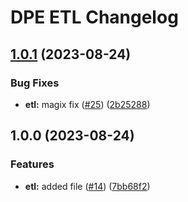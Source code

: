 # DPE ETL Changelog

## [1.0.1](https://github.com/tanayagarflyr/fakeRM/compare/dpe-etl-v1.0.0...dpe-etl-v1.0.1) (2023-08-24)


### Bug Fixes

* **etl:** magix fix ([#25](https://github.com/tanayagarflyr/fakeRM/issues/25)) ([2b25288](https://github.com/tanayagarflyr/fakeRM/commit/2b25288812354bba6bf6bb81297f580d863702a2))

## 1.0.0 (2023-08-24)


### Features

* **etl:** added file ([#14](https://github.com/tanayagarflyr/fakeRM/issues/14)) ([7bb68f2](https://github.com/tanayagarflyr/fakeRM/commit/7bb68f20d6e7fbe90c96845894c1634a1088249c))
